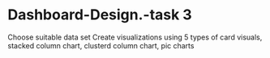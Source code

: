 # Dashboard-Design.-task 3
Choose suitable data set 
Create visualizations using 5 types of card visuals, stacked column chart, clusterd column chart, pic charts

